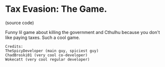 # Tax Evasion: The Game.
(source code)

  Funny lil game about killing the government and Cthulhu because you don't like paying taxes.
Such a cool game.

    Credits:
    TheSpicyDeveloper (main guy, spiciest guy)
    ChadBroski01 (very cool co-developer)
    Wokecatt (very cool regular developer)

